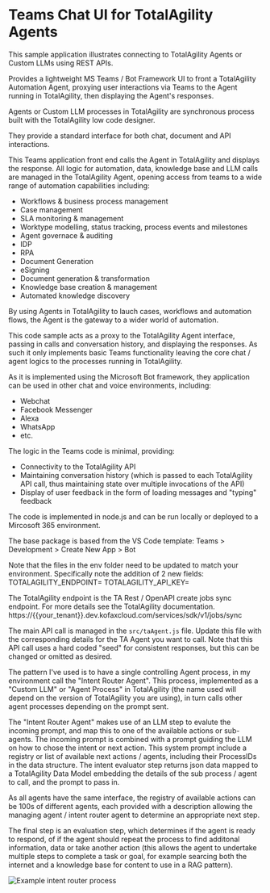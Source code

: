 # Teams Chat UI for TotalAgility Agents
This sample application illustrates connecting to TotalAgility Agents or Custom LLMs using REST APIs. 

Provides a lightweight MS Teams / Bot Framework UI to front a TotalAgility Automation Agent, proxying user interactions via Teams to the Agent running in TotalAgility, then displaying the Agent's responses.

Agents or Custom LLM processes in TotalAgility are synchronous process built with the TotalAgility low code designer.

They provide a standard interface for both chat, document and API interactions. 

This Teams application front end calls the Agent in TotalAgility and displays the response. All logic for automation, data, knowledge base and LLM calls are managed in the TotalAgility Agent, opening access from teams to a wide range of automation capabilities including: 
- Workflows & business process management 
- Case management
- SLA monitoring & management
- Worktype modelling, status tracking, process events and milestones
- Agent governace & auditing
- IDP
- RPA
- Document Generation
- eSigning
- Document generation & transformation 
- Knowledge base creation & management
- Automated knowledge discovery 

By using Agents in TotalAgility to lauch cases, workflows and automation flows, the Agent is the gateway to a wider world of automation.

This code sample acts as a proxy to the TotalAgility Agent interface, passing in calls and conversation history, and displaying the responses. As such it only implements basic Teams functionality leaving the core chat / agent logics to the processes running in TotalAgility. 

As it is implemented using the Microsoft Bot framework, they application can be used in other chat and voice environments, including:
- Webchat
- Facebook Messenger
- Alexa
- WhatsApp
- etc.

The logic in the Teams code is minimal, providing:
- Connectivity to the TotalAgility API
- Maintaining conversation history (which is passed to each TotalAgility API call, thus maintaining state over multiple invocations of the API)
- Display of user feedback in the form of loading messages and "typing" feedback

The code is implemented in node.js and can be run locally or deployed to a Mircosoft 365 environment. 

The base package is based from the VS Code template:
Teams > Development > Create New App > Bot

Note that the files in the env folder need to be updated to match your environment. Specifically note the addition of 2 new fields:
TOTALAGILITY_ENDPOINT=
TOTALAGILITY_API_KEY=

The TotalAgility endpoint is the TA Rest / OpenAPI create jobs sync endpoint. For more details see the TotalAgility documentation. 
https://{{your_tenant}}.dev.kofaxcloud.com/services/sdk/v1/jobs/sync

The main API call is managed in the ```src/taAgent.js``` file. Update this file with the corresponding details for the TA Agent you want to call. Note that this API call uses a hard coded "seed" for consistent responses, but this can be changed or omitted as desired. 

The pattern I've used is to have a single controlling Agent process, in my environment call the "Intent Router Agent".
This process, implemented as a "Custom LLM" or "Agent Process" in TotalAgility (the name used will depend on the version of TotalAgility you are using), in turn calls other agent processes depending on the prompt sent. 

The "Intent Router Agent" makes use of an LLM step to evalute the incoming prompt, and map this to one of the available actions or sub-agents. 
The incoming prompt is combined with a prompt guiding the LLM on how to chose the intent or next action. This system prompt include a registry or list of available next actions / agents, including their ProcessIDs in the data structure. The intent evaluator step returns json data mapped to a TotalAgility Data Model embedding the details of the sub process / agent to call, and the prompt to pass in. 

As all agents have the same interface, the registry of available actions can be 100s of different agents, each provided with a description allowing the managing agent / intent router agent to determine an appropriate next step. 

The final step is an evaluation step, which determines if the agent is ready to respond, of if the agent should repeat the process to find additonal information, data or take another action (this allows the agent to undertake multiple steps to complete a task or goal, for example searcing both the internet and a knowledge base for content to use in a RAG pattern). 

![Example intent router process](intent-router-agent-process.png)

